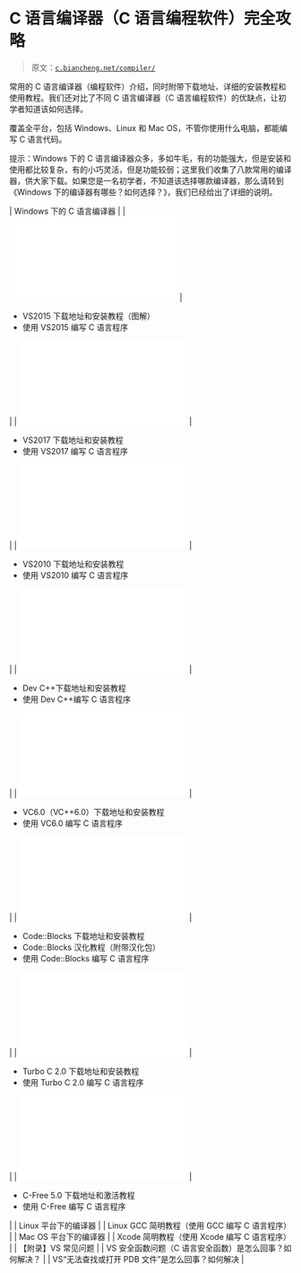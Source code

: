# C 语言编译器（C 语言编程软件）完全攻略

> 原文：[`c.biancheng.net/compiler/`](http://c.biancheng.net/compiler/)

常用的 C 语言编译器（编程软件）介绍，同时附带下载地址、详细的安装教程和使用教程。我们还对比了不同 C 语言编译器（C 语言编程软件）的优缺点，让初学者知道该如何选择。

覆盖全平台，包括 Windows、Linux 和 Mac OS，不管你使用什么电脑，都能编写 C 语言代码。

提示：Windows 下的 C 语言编译器众多，多如牛毛，有的功能强大，但是安装和使用都比较复杂，有的小巧灵活，但是功能较弱；这里我们收集了八款常用的编译器，供大家下载。如果您是一名初学者，不知道该选择哪款编译器，那么请转到《Windows 下的编译器有哪些？如何选择？》，我们已经给出了详细的说明。

| Windows 下的 C 语言编译器 |
| ![ **Visual Studio 2015（简称 VS2015）**](img/453.html) |  
*   VS2015 下载地址和安装教程（图解）
*   使用 VS2015 编写 C 语言程序

 |
| ![ **Visual Studio 2017（简称 VS2017）**](img/456.html) |  
*   VS2017 下载地址和安装教程
*   使用 VS2017 编写 C 语言程序

 |
| ![ **Visual Studio 2010（简称 VS2010）**](img/458.html) |  
*   VS2010 下载地址和安装教程
*   使用 VS2010 编写 C 语言程序

 |
| ![ **Dev C++**](img/461.html) |  
*   Dev C++下载地址和安装教程
*   使用 Dev C++编写 C 语言程序

 |
| ![ **Visual C++ 6.0（简称 VC 6.0）**](img/463.html) |  
*   VC6.0（VC++6.0）下载地址和安装教程
*   使用 VC6.0 编写 C 语言程序

 |
| ![ **Code::Blocks**](img/465.html) |  
*   Code::Blocks 下载地址和安装教程
*   Code::Blocks 汉化教程（附带汉化包）
*   使用 Code::Blocks 编写 C 语言程序

 |
| ![ **Turbo C 2.0**](img/468.html) |  
*   Turbo C 2.0 下载地址和安装教程
*   使用 Turbo C 2.0 编写 C 语言程序

 |
| ![ **C-Free 5.0**](img/470.html) |  
*   C-Free 5.0 下载地址和激活教程
*   使用 C-Free 编写 C 语言程序

 |
| Linux 平台下的编译器 |
| Linux GCC 简明教程（使用 GCC 编写 C 语言程序） |
| Mac OS 平台下的编译器 |
| Xcode 简明教程（使用 Xcode 编写 C 语言程序） |
| 【附录】VS 常见问题 |
| VS 安全函数问题（C 语言安全函数）是怎么回事？如何解决？ |
| VS“无法查找或打开 PDB 文件”是怎么回事？如何解决 |